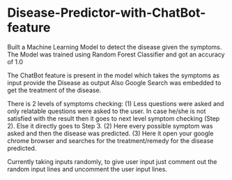 # Disease-Predictor-with-ChatBot-feature
Built a Machine Learning Model to detect the disease given the symptoms.
The Model was trained using Random Forest Classifier and got an accuracy of 1.0

The ChatBot feature is present in the model which takes the symptoms as input provide the Disease as output
Also Google Search was embedded to get the treatment of the disease.

There is 2 levels of symptoms checking:
(1) Less questions were asked and only relatable questions were asked to the user. In case he/she is not satisfied with the result then it goes to next level symptom checking (Step 2).
Else it directly goes to Step 3.
(2) Here every possible symptom was asked and then the disease was predicted.
(3) Here it open your google chrome browser and searches for the treatment/remedy for the disease predicted.

Currently taking inputs randomly, to give user input just comment out the random input lines and uncomment the user input lines.
